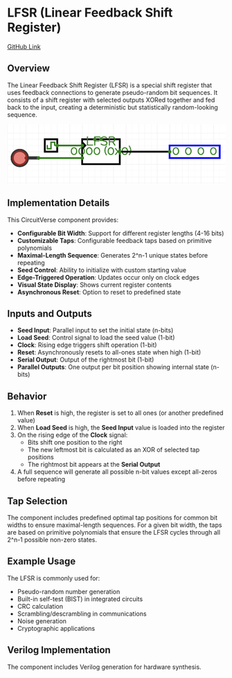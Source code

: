 # LFSR (Linear Feedback Shift Register)

[GitHub Link](https://github.com/Legend101Zz/CircuitVerse/blob/feat/simulator/POC/simulator/src/modules/LFSR.js)

## Overview

The Linear Feedback Shift Register (LFSR) is a special shift register that uses feedback connections to generate pseudo-random bit sequences. It consists of a shift register with selected outputs XORed together and fed back to the input, creating a deterministic but statistically random-looking sequence.

![SISO](../images/LFSR.png)

## Implementation Details

This CircuitVerse component provides:

- **Configurable Bit Width**: Support for different register lengths (4-16 bits)
- **Customizable Taps**: Configurable feedback taps based on primitive polynomials
- **Maximal-Length Sequence**: Generates 2^n-1 unique states before repeating
- **Seed Control**: Ability to initialize with custom starting value
- **Edge-Triggered Operation**: Updates occur only on clock edges
- **Visual State Display**: Shows current register contents
- **Asynchronous Reset**: Option to reset to predefined state

## Inputs and Outputs

- **Seed Input**: Parallel input to set the initial state (n-bits)
- **Load Seed**: Control signal to load the seed value (1-bit)
- **Clock**: Rising edge triggers shift operation (1-bit)
- **Reset**: Asynchronously resets to all-ones state when high (1-bit)
- **Serial Output**: Output of the rightmost bit (1-bit)
- **Parallel Outputs**: One output per bit position showing internal state (n-bits)

## Behavior

1. When **Reset** is high, the register is set to all ones (or another predefined value)
2. When **Load Seed** is high, the **Seed Input** value is loaded into the register
3. On the rising edge of the **Clock** signal:
   - Bits shift one position to the right
   - The new leftmost bit is calculated as an XOR of selected tap positions
   - The rightmost bit appears at the **Serial Output**
4. A full sequence will generate all possible n-bit values except all-zeros before repeating

## Tap Selection

The component includes predefined optimal tap positions for common bit widths to ensure maximal-length sequences. For a given bit width, the taps are based on primitive polynomials that ensure the LFSR cycles through all 2^n-1 possible non-zero states.

## Example Usage

The LFSR is commonly used for:

- Pseudo-random number generation
- Built-in self-test (BIST) in integrated circuits
- CRC calculation
- Scrambling/descrambling in communications
- Noise generation
- Cryptographic applications

## Verilog Implementation

The component includes Verilog generation for hardware synthesis.

<!-- Add your images here -->
